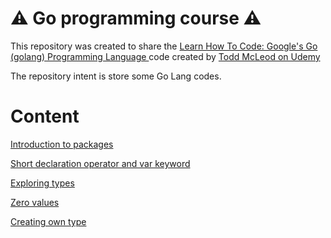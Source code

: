 <h1> ⚠️ Go programming course ⚠️ </h1>

This repository was created to share the [Learn How To Code: Google's Go (golang) Programming Language
](https://www.udemy.com/course/learn-how-to-code/) code created by [Todd McLeod on Udemy](https://www.udemy.com/user/toddmcleod/)

The repository intent is store some Go Lang codes.

<h1>Content</h1>

[Introduction to packages](https://github.com/vagnerwentz/golang-course/tree/main/01-introduction-to-packages)

[Short declaration operator and var keyword](https://github.com/vagnerwentz/golang-course/tree/main/02-short-declaration-operator-and-var-keyword)

[Exploring types](https://github.com/vagnerwentz/golang-course/tree/main/03-exploring-type)

[Zero values](https://github.com/vagnerwentz/golang-course/tree/main/04-zero-values)

[Creating own type](https://github.com/vagnerwentz/golang-course/tree/main/05-creating-your-own-type)
